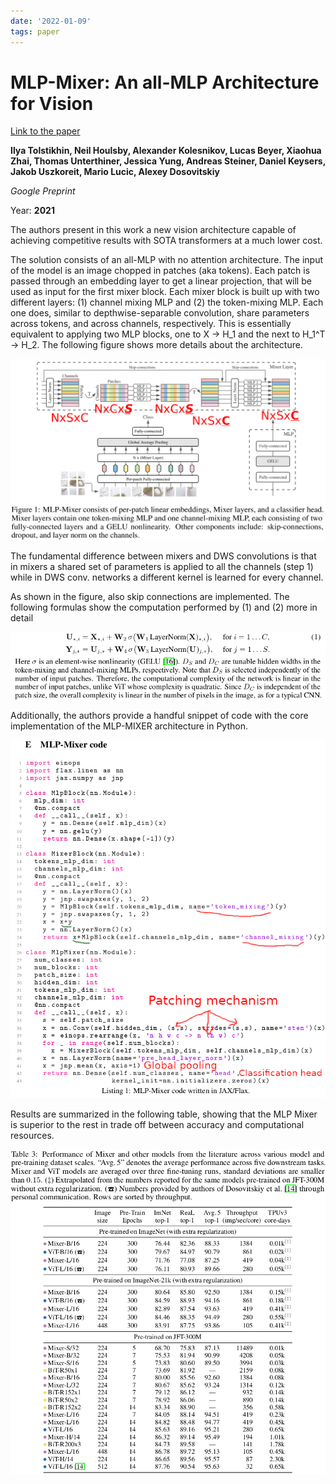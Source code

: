 ```yaml
---
date: '2022-01-09'
tags: paper
---
```

# MLP-Mixer: An all-MLP Architecture for Vision

[Link to the paper](https://arxiv.org/abs/2105.01601)

**Ilya Tolstikhin, Neil Houlsby, Alexander Kolesnikov, Lucas Beyer, Xiaohua Zhai, Thomas Unterthiner, Jessica Yung, Andreas Steiner, Daniel Keysers, Jakob Uszkoreit, Mario Lucic, Alexey Dosovitskiy**

*Google Preprint*

Year: **2021**

The authors present in this work a new vision architecture capable of achieving competitive results with SOTA transformers at a much lower cost.

The solution consists of an all-MLP with no attention architecture. The input of the model is an image chopped in patches (aka tokens). Each patch is passed through an embedding layer to get a linear projection, that will be used as input for the first mixer block. Each mixer block is built up with two different layers: (1) channel mixing MLP and (2) the token-mixing MLP. Each one does, similar to depthwise-separable convolution, share parameters across tokens, and across channels, respectively. This is essentially equivalent to applying two MLP blocks, one to X -> H_1 and the next to H_1^T -> H_2. The following figure shows more details about the architecture.

![](assets/tolstikhin2021/mixer-architecture.png)

The fundamental difference between mixers and DWS convolutions is that in mixers a shared set of parameters is applied to all the channels (step 1) while in DWS conv. networks a different kernel is learned for every channel.

As shown in the figure, also skip connections are implemented. The following formulas show the computation performed by (1) and (2) more in detail

![](assets/tolstikhin2021/formulas.png)

Additionally, the authors provide a handful snippet of code with the core implementation of the MLP-MIXER architecture in Python.

![](assets/tolstikhin2021/code.png)

Results are summarized in the following table, showing that the MLP Mixer is superior to the rest in trade off between accuracy and computational resources.

![](assets/tolstikhin2021/results.png)